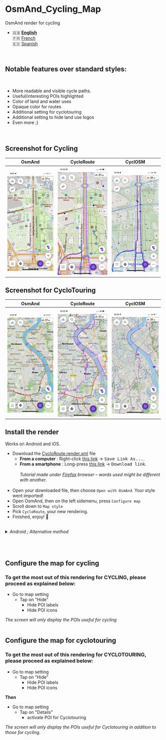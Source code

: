 # OsmAnd_Cycling_Map
OsmAnd render  for cycling

- 🇬🇧 **[English](README_EN.md)**<br>
🇫🇷 [French](README.md)<br>
🇪🇸 [Spanish](README_ES.md)
<br>

## Notable features over standard styles:
<br>

- More readable and visible cycle paths.
- Useful/interesting POIs highlighted
- Color of land and water uses
- Opaque color for routes
- Additional setting for cyclotouring
- Additional setting to hide land use logos
- Even more ;)
<br><br><br>

## Screenshot for Cycling

| OsmAnd  | CycloRoute | CyclOSM |
| :-------------: | :-------------: | :-------------: |
| <img src="Screenshots/OsmAnd_Cycling.gif" width="300" /> | <img src="Screenshots/CycloRoute_Cycling.gif" width="300" /> | <img src="Screenshots/CyclOSM_Cycling.gif" width="300" /> |

## Screenshot for CycloTouring

| OsmAnd  | CycloRoute | CyclOSM |
| :-------------: | :-------------: | :-------------: |
| <img src="Screenshots/OsmAnd_Touring.gif" width="300" />  | <img src="Screenshots/CycloRoute_Touring.gif" width="300" />  | <img src="Screenshots/CyclOSM_Touring.gif" width="300" />  |

## Install the render
Works on Android and iOS.

- Download the [CycloRoute.render.xml](https://raw.githubusercontent.com/Hades1503/OsmAnd_Cycling_Map/main/CycloRoute.render.xml) file
  - **From a computer** : Right-click [this link](https://github.com/Hades1503/OsmAnd_Cycling_Map/raw/main/CycloRoute.render.xml) → <kbd><samp>Save Link As...</samp></kbd>.
  - **From a smartphone** : Long-press [this link](https://github.com/Hades1503/OsmAnd_Cycling_Map/raw/main/CycloRoute.render.xml) → <kbd><samp>Download link</samp></kbd>.<br>
    <br>
    *Tutorial made under <a href="https://www.mozilla.org/fr/firefox/new/">Firefox</a> browser – words used might be different with another.*<br>
    <br>
- Open your downloaded file, then choose `Open with OsmAnd`. Your style went imported!
- Open OsmAnd, then on the left sidemenu, press `Configure map`
- Scroll down to `Map style`
- Pick `CycloRoute`, your new rendering.
- Finished, enjoy! 🎉
<br>
<details>
    <summary><i>Android ; Alternative method</i></summary>
        <p>Once the file downloaded, move it in the folder located at Android → Data → net.osmand.plus → files → rendering.</p>
</details>
<br><br><br>

## Configure the map for cycling


### To get the most out of this rendering for CYCLING, please proceed as explained below:

  - Go to map setting
    - Tap on "Hide"
      - Hide POI labels
      - Hide POI icons

*The screen will only display the POIs useful for cycling*
<br><br>



## Configure the map for cyclotouring

### To get the most out of this rendering for CYCLOTOURING, please proceed as explained below:

  - Go to map setting
    - Tap on "Hide"
      - Hide POI labels
      - Hide POI icons

**Then**

  - Go to map setting
    - Tap on "Details"
      - activate POI for Cyclotouring

*The screen will only display the POIs useful for Cyclotouring in addition to those for cycling.*